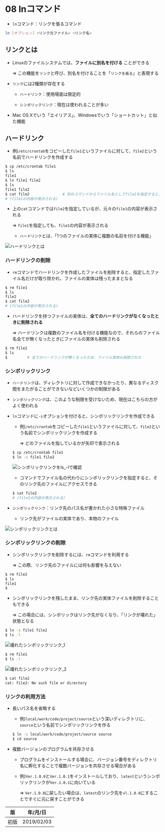 08 lnコマンド
============

* `ln`コマンド：リンクを張るコマンド

```bash
ln [オプション] <リンク元ファイル> <リンク名>
```



## リンクとは

* Linuxのファイルシステムでは、**ファイルに別名を付ける** ことができる

  => この機能を`リンク`と呼び、別名を付けることを「`リンクを張る`」と表現する

* `リンク`には2種類が存在する

  * `ハードリンク`：使用場面は限定的

  * `シンボリックリンク`：現在は使われることが多い

* Mac OS Xでいう「エイリアス」、Windowsでいう「ショートカット」と似た機能



## ハードリンク

* 例)`/etc/crontab`をコピーした`file1`というファイルに対して、`file2`という名前でハードリンクを作成する

```bash
$ cp /etc/crontab file1
$ ls
file1
$ ln file1 file2
$ ls
file1 file2
$ cat file2               # 別のコマンドからファイル名としてfile2を指定すると、元のfile1にアクセスできるようになる
# (file1の内容が表示される)
```

* 上の`cat`コマンドでは`file2`を指定しているが、元々の`file1`の内容が表示される

  => `file1`を指定しても、`file1`の内容が表示される

  * `ハードリンク`とは、「1つのファイルの実体に複数の名前を付ける機能」

![ハードリンクとは](./images/ハードリンクとは.png)



### ハードリンクの削除

* `rm`コマンドでハードリンクを作成したファイルを削除すると、指定したファイル名だけが取り除かれ、ファイルの実体は残ったままとなる

```bash
$ rm file1
$ ls
file2
$ cat file2
# (file1の内容が表示される)
```

* ハードリンクを持つファイルの実体は、**全てのハードリンクがなくなったときに削除される**

  => ハードリンクは複数のファイル名を付ける機能なので、それらのファイル名全てが無くなったときにファイルの実体も削除される

```bash
$ rm file2
$ ls
$         # 全てのハードリンクが無くなったため、ファイル実体も削除された
```



### シンボリックリンク

* `ハードリンク`は、ディレクトリに対して作成できなかったり、異なるディスク間をまたがることができないなどいくつかの制限がある

* `シンボリックリンク`は、このような制限を受けないため、現在はこちらの方がよく使われる

* `ln`コマンドに`-s`オプションを付けると、シンボリックリンクを作成できる

  * 例)`/etc/crontab`をコピーした`file1`というファイルに対して、`file2`という名前でシンボリックリンクを作成する

    => どのファイルを指しているかが矢印で表示される

  ```bash
  $ cp /etc/crontab file1
  $ ln -s file1 file2
  ```

  ![シンボリックリンクをls_-lで確認](./images/シンボリックリンクをls_-lで確認.png)

  * コマンドでファイル名の代わりにシンボリックリンクを指定すると、そのリンク先のファイルにアクセスできる

  ```bash
  $ cat file2
  # (file1の内容が表示される)
  ```

* `シンボリックリンク`：リンク先のパス名が書かれた小さな特殊ファイル

  * リンク先がファイルの実体であり、本物のファイル

![シンボリックリンクとは](./images/シンボリックリンクとは.png)



### シンボリックリンクの削除

* シンボリックリンクを削除するには、`rm`コマンドを利用する

  => この際、リンク先のファイルには何も影響を与えない

```bash
$ rm file2
$ ls
file1
$
```

* シンボリックリンクを残したまま、リンク先の実体ファイルを削除することもできる

  => この場合には、シンボリックはリンク先がなくなり、「リンクが壊れた」状態となる

```bash
$ ln -s file1 file2
$ ls -l
```

![壊れたシンボリックリンク_1](./images/壊れたシンボリックリンク_1.png)

```bash
$ rm file1
$ ls -l
```

![壊れたシンボリックリンク_2](./images/壊れたシンボリックリンク_2.png)

```bash
$ cat file2
cat: file2: No such file or directory
```



### リンクの利用方法

* 長いパス名を省略する

  * 例)`local/work/code/project/source`という深いディレクトリに、`source`という名前でシンボリックリンクを作る

  ```bash
  $ ln -s local/work/code/project/source source
  $ cd source
  ```

* 複数バージョンのプログラムを共存させる

  * プログラムをインストールする場合に、バージョン番号をディレクトリ名に孵化することで複数バージョンを共存させる場合がある

  * 例)`Ver.1.0.0`と`Ver.1.0.1`をインストールしており、`latest`というシンボリックリンクが`Ver.1.0.1`に向いている

    => `Ver.1.0.0`に戻したい場合は、`latest`のリンク先を`vl.1.0.0`にすることですぐに元に戻すことができる



| 版 |  年/月/日 |
|----|----------|
|初版|2019/02/03|
